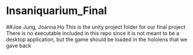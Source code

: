# Insaniquarium_Final
##Joe Jung, Joanna Ho
This is the unity project folder for our final project
There is no executable included in this repo since it is not meant to be a desktop application, 
but the game should be loaded in the hololens that we gave back
